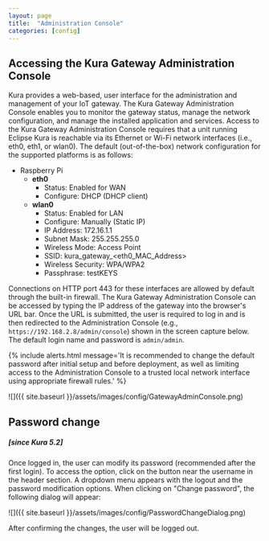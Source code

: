 ```yaml
---
layout: page
title:  "Administration Console"
categories: [config]
---
```


## Accessing the Kura Gateway Administration Console
Kura provides a web-based, user interface for the administration and management of your IoT gateway. The Kura Gateway Administration Console enables you to monitor the gateway status, manage the network configuration, and manage the installed application and services. Access to the Kura Gateway Administration Console requires that a unit running Eclipse Kura is reachable via its Ethernet or Wi-Fi network interfaces (i.e., eth0, eth1, or wlan0). The default (out-of-the-box) network configuration for the supported platforms is as follows:

- Raspberry Pi
    - **eth0**
      - Status: Enabled for WAN
      - Configure: DHCP (DHCP client)
    - **wlan0**
      - Status: Enabled for LAN
      - Configure: Manually (Static IP)
      - IP Address: 172.16.1.1
      - Subnet Mask: 255.255.255.0
      - Wireless Mode: Access Point
      - SSID: kura_gateway_&lt;eth0_MAC_Address>
      - Wireless Security: WPA/WPA2
      - Passphrase: testKEYS  

Connections on HTTP port 443 for these interfaces are allowed by default through the built-in firewall. The Kura Gateway Administration Console can be accessed by typing the IP address of the gateway into the browser's URL bar. Once the URL is submitted, the user is required to log in and is then redirected to the Administration Console (e.g., `https://192.168.2.8/admin/console`) shown in the screen capture below. The default login name and password is `admin/admin`.

{% include alerts.html message='It is recommended to change the default password after initial setup and before deployment, as well as limiting access to the Administration Console to a trusted local network interface using appropriate firewall rules.' %}

![]({{ site.baseurl }}/assets/images/config/GatewayAdminConsole.png)

## Password change
##### [since Kura 5.2]

Once logged in, the user can modify its password (recommended after the first login). To access the option, click on the button near the username in the header section. A dropdown menu appears with the logout and the password modification options. When clicking on "Change password", the following dialog will appear:

![]({{ site.baseurl }}/assets/images/config/PasswordChangeDialog.png)

After confirming the changes, the user will be logged out.